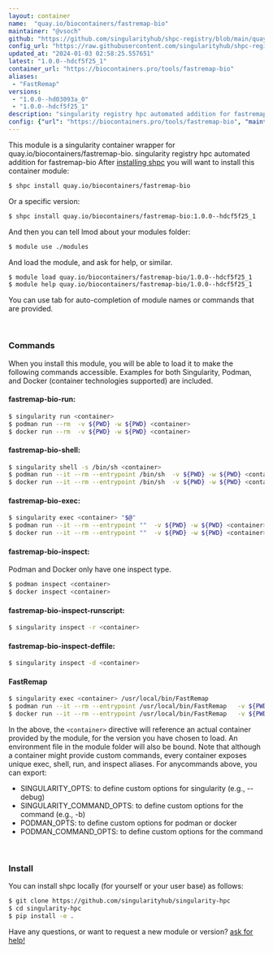 ```yaml
---
layout: container
name:  "quay.io/biocontainers/fastremap-bio"
maintainer: "@vsoch"
github: "https://github.com/singularityhub/shpc-registry/blob/main/quay.io/biocontainers/fastremap-bio/container.yaml"
config_url: "https://raw.githubusercontent.com/singularityhub/shpc-registry/main/quay.io/biocontainers/fastremap-bio/container.yaml"
updated_at: "2024-01-03 02:58:25.557651"
latest: "1.0.0--hdcf5f25_1"
container_url: "https://biocontainers.pro/tools/fastremap-bio"
aliases:
 - "FastRemap"
versions:
 - "1.0.0--hd03093a_0"
 - "1.0.0--hdcf5f25_1"
description: "singularity registry hpc automated addition for fastremap-bio"
config: {"url": "https://biocontainers.pro/tools/fastremap-bio", "maintainer": "@vsoch", "description": "singularity registry hpc automated addition for fastremap-bio", "latest": {"1.0.0--hdcf5f25_1": "sha256:52f5ee29f0757576a8ed0265ba0a6f6863f99fa93b0f6c1efcbdab2ff3e67d0d"}, "tags": {"1.0.0--hd03093a_0": "sha256:f25adec9f93cacaeda45bd1a252d9d2fbfbd613d12842f79b4abda77de483ab9", "1.0.0--hdcf5f25_1": "sha256:52f5ee29f0757576a8ed0265ba0a6f6863f99fa93b0f6c1efcbdab2ff3e67d0d"}, "docker": "quay.io/biocontainers/fastremap-bio", "aliases": {"FastRemap": "/usr/local/bin/FastRemap"}}
---
```


This module is a singularity container wrapper for quay.io/biocontainers/fastremap-bio.
singularity registry hpc automated addition for fastremap-bio
After [installing shpc](#install) you will want to install this container module:


```bash
$ shpc install quay.io/biocontainers/fastremap-bio
```

Or a specific version:

```bash
$ shpc install quay.io/biocontainers/fastremap-bio:1.0.0--hdcf5f25_1
```

And then you can tell lmod about your modules folder:

```bash
$ module use ./modules
```

And load the module, and ask for help, or similar.

```bash
$ module load quay.io/biocontainers/fastremap-bio/1.0.0--hdcf5f25_1
$ module help quay.io/biocontainers/fastremap-bio/1.0.0--hdcf5f25_1
```

You can use tab for auto-completion of module names or commands that are provided.

<br>

### Commands

When you install this module, you will be able to load it to make the following commands accessible.
Examples for both Singularity, Podman, and Docker (container technologies supported) are included.

#### fastremap-bio-run:

```bash
$ singularity run <container>
$ podman run --rm  -v ${PWD} -w ${PWD} <container>
$ docker run --rm  -v ${PWD} -w ${PWD} <container>
```

#### fastremap-bio-shell:

```bash
$ singularity shell -s /bin/sh <container>
$ podman run --it --rm --entrypoint /bin/sh  -v ${PWD} -w ${PWD} <container>
$ docker run --it --rm --entrypoint /bin/sh  -v ${PWD} -w ${PWD} <container>
```

#### fastremap-bio-exec:

```bash
$ singularity exec <container> "$@"
$ podman run --it --rm --entrypoint ""  -v ${PWD} -w ${PWD} <container> "$@"
$ docker run --it --rm --entrypoint ""  -v ${PWD} -w ${PWD} <container> "$@"
```

#### fastremap-bio-inspect:

Podman and Docker only have one inspect type.

```bash
$ podman inspect <container>
$ docker inspect <container>
```

#### fastremap-bio-inspect-runscript:

```bash
$ singularity inspect -r <container>
```

#### fastremap-bio-inspect-deffile:

```bash
$ singularity inspect -d <container>
```


#### FastRemap

```bash
$ singularity exec <container> /usr/local/bin/FastRemap
$ podman run --it --rm --entrypoint /usr/local/bin/FastRemap   -v ${PWD} -w ${PWD} <container> -c " $@"
$ docker run --it --rm --entrypoint /usr/local/bin/FastRemap   -v ${PWD} -w ${PWD} <container> -c " $@"
```



In the above, the `<container>` directive will reference an actual container provided
by the module, for the version you have chosen to load. An environment file in the
module folder will also be bound. Note that although a container
might provide custom commands, every container exposes unique exec, shell, run, and
inspect aliases. For anycommands above, you can export:

 - SINGULARITY_OPTS: to define custom options for singularity (e.g., --debug)
 - SINGULARITY_COMMAND_OPTS: to define custom options for the command (e.g., -b)
 - PODMAN_OPTS: to define custom options for podman or docker
 - PODMAN_COMMAND_OPTS: to define custom options for the command

<br>

### Install

You can install shpc locally (for yourself or your user base) as follows:

```bash
$ git clone https://github.com/singularityhub/singularity-hpc
$ cd singularity-hpc
$ pip install -e .
```

Have any questions, or want to request a new module or version? [ask for help!](https://github.com/singularityhub/singularity-hpc/issues)